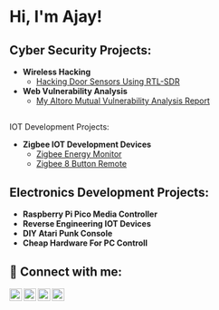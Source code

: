 <h1>Hi, I'm Ajay! </h1>
<h2> Cyber Security Projects:</h2>


- <b>Wireless Hacking  </b>
  - [Hacking Door Sensors Using RTL-SDR](https://github.com/joshmadakor1/Algorithms-Practice)
- <b>Web Vulnerability Analysis</b>
   - [My Altoro Mutual Vulnerability Analysis Report ](https://github.com/joshmadakor1/Algorithms-Practice)




<h2></h2> IOT Development Projects:</h2>

- <b>Zigbee IOT Development Devices</b>
  - [Zigbee Energy Monitor](https://github.com/joshmadakor1/Algorithms-Practice)
  - [Zigbee 8 Button Remote](https://github.com/joshmadakor1/4chan-Image-Analysis-Middleware-C964)
 

<h2> Electronics Development Projects:</h2>

- <b> Raspberry Pi Pico Media Controller </b>
- <b> Reverse Engineering IOT Devices </b>
- <b> DIY Atari Punk Console</b>
- <b> Cheap Hardware For PC Controll</b>

<h2> 🤳 Connect with me:</h2>

[<img align="left" alt="JoshMadakor | YouTube" width="22px" src="https://cdn.jsdelivr.net/npm/simple-icons@v3/icons/youtube.svg" />][youtube]
[<img align="left" alt="JoshMadakor | Twitter" width="22px" src="https://cdn.jsdelivr.net/npm/simple-icons@v3/icons/twitter.svg" />][twitter]
[<img align="left" alt="JoshMadakor | LinkedIn" width="22px" src="https://cdn.jsdelivr.net/npm/simple-icons@v3/icons/linkedin.svg" />][linkedin]
[<img align="left" alt="JoshMadakor | Instagram" width="22px" src="https://cdn.jsdelivr.net/npm/simple-icons@v3/icons/instagram.svg" />][instagram]

[twitter]: https://twitter.com/joshmadakor
[youtube]: https://www.youtube.com/c/joshmadakor
[instagram]: https://www.instagram.com/joshmadakor/
[linkedin]: https://linkedin.com/in/joshmadakor

<!--
**joshmadakor1/joshmadakor1** is a ✨ _special_ ✨ repository because its `README.md` (this file) appears on your GitHub profile.

Here are some ideas to get you started:

- 🔭 I’m currently working on ...
- 🌱 I’m currently learning ...
- 👯 I’m looking to collaborate on ...
- 🤔 I’m looking for help with ...
- 💬 Ask me about ...
- 📫 How to reach me: ...
- 😄 Pronouns: ...
- ⚡ Fun fact: ...
-->
